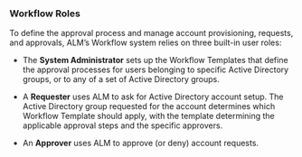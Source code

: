 ﻿[title]: # (Workflow Roles)
[tags]: # (Account  Manager,ALM,)
[priority]: # (5340)

### Workflow Roles

To define the approval process and manage account provisioning, requests, and approvals, ALM’s Workflow system relies on three built-in user roles:

* The **System Administrator** sets up the Workflow Templates that define the approval processes for users belonging to specific Active Directory groups, or to any of a set of Active Directory groups.

* A **Requester** uses ALM to ask for Active Directory account setup. The Active Directory group requested for the account determines which Workflow Template should apply, with the template determining the applicable approval steps and the specific approvers.

* An **Approver** uses ALM to approve (or deny) account requests.
 
